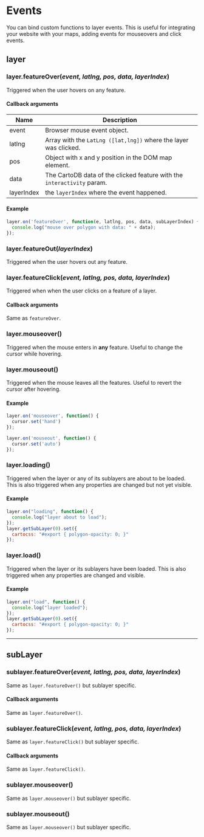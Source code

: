 # Events

You can bind custom functions to layer events. This is useful for integrating your website with your maps, adding events for mouseovers and click events.

## layer

### layer.featureOver(_event, latlng, pos, data, layerIndex_)

Triggered when the user hovers on any feature.

#### Callback arguments

Name |Description
--- | ---
event | Browser mouse event object.
latlng | Array with the `LatLng ([lat,lng])` where the layer was clicked.
pos | Object with x and y position in the DOM map element.
data | The CartoDB data of the clicked feature with the `interactivity` param.
layerIndex | the `layerIndex` where the event happened.

#### Example

```javascript
layer.on('featureOver', function(e, latlng, pos, data, subLayerIndex) {
  console.log("mouse over polygon with data: " + data);
});
```

### layer.featureOut(_layerIndex_)

Triggered when the user hovers out any feature.

### layer.featureClick(_event, latlng, pos, data, layerIndex_)

Triggered when when the user clicks on a feature of a layer.

#### Callback arguments

Same as `featureOver`.

### layer.mouseover()

Triggered when the mouse enters in **any** feature. Useful to change the cursor while hovering.

### layer.mouseout()

Triggered when the mouse leaves all the features. Useful to revert the cursor after hovering.

#### Example

```javascript
layer.on('mouseover', function() {
  cursor.set('hand')
});

layer.on('mouseout', function() {
  cursor.set('auto')
});
```

### layer.loading()

Triggered when the layer or any of its sublayers are about to be loaded. This is also triggered when any properties are changed but not yet visible.

#### Example

```javascript
layer.on("loading", function() {
  console.log("layer about to load");
});
layer.getSubLayer(0).set({
  cartocss: "#export { polygon-opacity: 0; }"
});
```

### layer.load()

Triggered when the layer or its sublayers have been loaded. This is also triggered when any properties are changed and visible.

#### Example

```javascript
layer.on("load", function() {
  console.log("layer loaded");
});
layer.getSubLayer(0).set({
  cartocss: "#export { polygon-opacity: 0; }"
});
```

---

## subLayer

### sublayer.featureOver(_event, latlng, pos, data, layerIndex_)

Same as `layer.featureOver()` but sublayer specific.

#### Callback arguments

Same as `layer.featureOver()`.

### sublayer.featureClick(_event, latlng, pos, data, layerIndex_)

Same as `layer.featureClick()` but sublayer specific.

#### Callback arguments

Same as `layer.featureClick()`.

### sublayer.mouseover()

Same as `layer.mouseover()` but sublayer specific.

### sublayer.mouseout()

Same as `layer.mouseover()` but sublayer specific.
